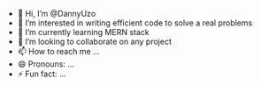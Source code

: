 - 👋 Hi, I’m @DannyUzo 
- 👀 I’m interested in writing efficient code to solve a real problems
- 🌱 I’m currently learning MERN stack
- 💞️ I’m looking to collaborate on any project 
- 📫 How to reach me ...
- 😄 Pronouns: ...
- ⚡ Fun fact: ...

<!---
DannyUzo/DannyUzo is a ✨ special ✨ repository because its `README.md` (this file) appears on your GitHub profile.
You can click the Preview link to take a look at your changes.
--->
